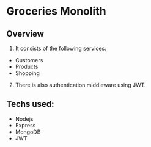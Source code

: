 # Groceries Monolith

## Overview

1. It consists of the following services:

- Customers
- Products
- Shopping

2. There is also authentication middleware using JWT.

## Techs used:

- Nodejs
- Express
- MongoDB
- JWT
